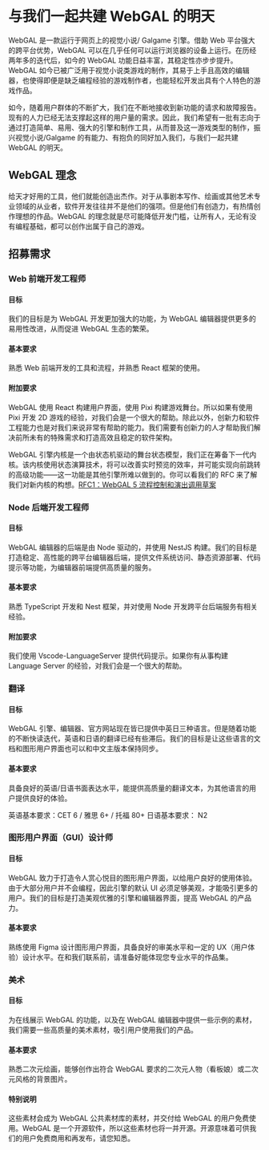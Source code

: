 # 与我们一起共建 WebGAL 的明天

WebGAL 是一款运行于网页上的视觉小说/ Galgame 引擎。借助 Web 平台强大的跨平台优势，WebGAL 可以在几乎任何可以运行浏览器的设备上运行。在历经两年多的迭代后，如今的 WebGAL 功能日益丰富，其稳定性亦步步提升。WebGAL 如今已被广泛用于视觉小说类游戏的制作，其易于上手且高效的编辑器，也使得即便是缺乏编程经验的游戏制作者，也能轻松开发出具有个人特色的游戏作品。

如今，随着用户群体的不断扩大，我们在不断地接收到新功能的请求和故障报告。现有的人力已经无法支撑起这样的用户量的需求。因此，我们希望有一批有志向于通过打造简单、易用、强大的引擎和制作工具，从而普及这一游戏类型的制作，振兴视觉小说/Galgame 的有能力、有抱负的同好加入我们，与我们一起共建 WebGAL 的明天。

## WebGAL 理念

给天才好用的工具，他们就能创造出杰作。对于从事剧本写作、绘画或其他艺术专业领域的从业者，软件开发往往并不是他们的强项。但是他们有创造力，有热情创作理想的作品。WebGAL 的理念就是尽可能降低开发门槛，让所有人，无论有没有编程基础，都可以创作出属于自己的游戏。

## 招募需求

### Web 前端开发工程师

#### 目标

我们的目标是为 WebGAL 开发更加强大的功能，为 WebGAL 编辑器提供更多的易用性改进，从而促进 WebGAL 生态的繁荣。

#### 基本要求

熟悉 Web 前端开发的工具和流程，并熟悉 React 框架的使用。

#### 附加要求

WebGAL 使用 React 构建用户界面，使用 Pixi 构建游戏舞台。所以如果有使用 Pixi 开发 2D 游戏的经验，对我们会是一个很大的帮助。除此以外，创新力和软件工程能力也是对我们来说非常有帮助的能力。我们需要有创新力的人才帮助我们解决前所未有的特殊需求和打造高效且稳定的软件架构。

WebGAL 引擎内核是一个由状态机驱动的舞台状态模型，我们正在筹备下一代内核。该内核使用状态演算技术，将可以改善实时预览的效率，并可能实现向前跳转的高级功能——这一功能是其他引擎所难以做到的。你可以看我们的 RFC 来了解我们对新内核的构想。[RFC1：WebGAL 5 流程控制和演出调用草案](https://openwebgal.com/zh-cn/blog/rfc1/)

### Node 后端开发工程师

#### 目标

WebGAL 编辑器的后端是由 Node 驱动的，并使用 NestJS 构建。我们的目标是打造稳定、高性能的跨平台编辑器后端，提供文件系统访问、静态资源部署、代码提示等功能，为编辑器前端提供高质量的服务。

#### 基本要求

熟悉 TypeScript 开发和 Nest 框架，并对使用 Node 开发跨平台后端服务有相关经验。

#### 附加要求

我们使用 Vscode-LanguageServer 提供代码提示。如果你有从事构建 Language Server 的经验，对我们会是一个很大的帮助。

### 翻译

#### 目标

WebGAL 引擎、编辑器、官方网站现在皆已提供中英日三种语言。但是随着功能的不断快读迭代，英语和日语的翻译已经有些滞后。我们的目标是让这些语言的文档和图形用户界面也可以和中文主版本保持同步。

#### 基本要求
具备良好的英语/日语书面表达水平，能提供高质量的翻译文本，为其他语言的用户提供良好的体验。

英语基本要求：CET 6 / 雅思 6+ / 托福 80+
日语基本要求： N2

### 图形用户界面（GUI）设计师

#### 目标

WebGAL 致力于打造令人赏心悦目的图形用户界面，以给用户良好的使用体验。由于大部分用户并不会编程，因此引擎的默认 UI 必须足够美观，才能吸引更多的用户。我们的目标是打造美观优雅的引擎和编辑器界面，提高 WebGAL 的产品力。

#### 基本要求

熟练使用 Figma 设计图形用户界面，具备良好的审美水平和一定的 UX（用户体验）设计水平。在和我们联系前，请准备好能体现您专业水平的作品集。

### 美术

#### 目标

为在线展示 WebGAL 的功能，以及在 WebGAL 编辑器中提供一些示例的素材，我们需要一些高质量的美术素材，吸引用户使用我们的产品。

#### 基本要求

熟悉二次元绘画，能够创作出符合 WebGAL 要求的二次元人物（看板娘）或二次元风格的背景图片。

#### 特别说明

这些素材会成为 WebGAL 公共素材库的素材，并交付给 WebGAL 的用户免费使用。WebGAL 是一个开源软件，所以这些素材也将一并开源。开源意味着可供我们的用户免费商用和再发布，请您知悉。